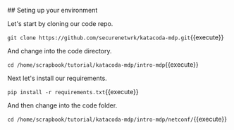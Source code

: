 
## Seting up your environment

Let's start by cloning our code repo.

`git clone https://github.com/securenetwrk/katacoda-mdp.git`{{execute}}

And change into the code directory. 

`cd /home/scrapbook/tutorial/katacoda-mdp/intro-mdp`{{execute}}

Next let's install our requirements. 

`pip install -r requirements.txt`{{execute}}

And then change into the code folder. 

`cd /home/scrapbook/tutorial/katacoda-mdp/intro-mdp/netconf/`{{execute}}
